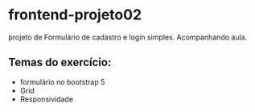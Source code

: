 # frontend-projeto02
 projeto de Formulário de cadastro e login simples. Acompanhando aula.
 ## Temas do exercício:
 - formulário no bootstrap 5
 - Grid
 - Responsividade

